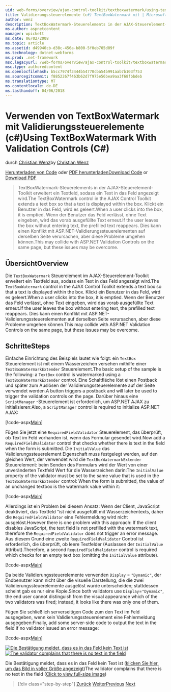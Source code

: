 ```yaml
---
uid: web-forms/overview/ajax-control-toolkit/textboxwatermark/using-textboxwatermark-with-validation-controls-cs
title: Validierungssteuerelemente (c#) TextBoxWatermark mit | Microsoft Docs
author: wenz
description: TextBoxWatermark-Steuerelements in der AJAX-Steuerelement-Toolkit erweitert ein Textfeld, sodass ein Text in das Feld angezeigt wird. Klickt ein Benutzer in das Feld es ich...
ms.author: aspnetcontent
manager: wpickett
ms.date: 06/02/2008
ms.topic: article
ms.assetid: d49940cb-d38c-456a-b800-5f0eb705d09f
ms.technology: dotnet-webforms
ms.prod: .net-framework
msc.legacyurl: /web-forms/overview/ajax-control-toolkit/textboxwatermark/using-textboxwatermark-with-validation-controls-cs
msc.type: authoredcontent
ms.openlocfilehash: b5cc7974f3444b54770cba54b991aab7b103f753
ms.sourcegitcommit: f8852267f463b62d7f975e56bea9aa3f68fbbdeb
ms.translationtype: MT
ms.contentlocale: de-DE
ms.lasthandoff: 04/06/2018
---
```

<a name="using-textboxwatermark-with-validation-controls-c"></a><span data-ttu-id="d655f-104">Verwenden von TextBoxWatermark mit Validierungssteuerelemente (c#)</span><span class="sxs-lookup"><span data-stu-id="d655f-104">Using TextBoxWatermark With Validation Controls (C#)</span></span>
====================
<span data-ttu-id="d655f-105">durch [Christian Wenz](https://github.com/wenz)</span><span class="sxs-lookup"><span data-stu-id="d655f-105">by [Christian Wenz](https://github.com/wenz)</span></span>

<span data-ttu-id="d655f-106">[Herunterladen von Code](http://download.microsoft.com/download/9/3/f/93f8daea-bebd-4821-833b-95205389c7d0/TextBoxWatermark2.cs.zip) oder [PDF herunterladen](http://download.microsoft.com/download/b/6/a/b6ae89ee-df69-4c87-9bfb-ad1eb2b23373/textboxwatermark2CS.pdf)</span><span class="sxs-lookup"><span data-stu-id="d655f-106">[Download Code](http://download.microsoft.com/download/9/3/f/93f8daea-bebd-4821-833b-95205389c7d0/TextBoxWatermark2.cs.zip) or [Download PDF](http://download.microsoft.com/download/b/6/a/b6ae89ee-df69-4c87-9bfb-ad1eb2b23373/textboxwatermark2CS.pdf)</span></span>

> <span data-ttu-id="d655f-107">TextBoxWatermark-Steuerelements in der AJAX-Steuerelement-Toolkit erweitert ein Textfeld, sodass ein Text in das Feld angezeigt wird.</span><span class="sxs-lookup"><span data-stu-id="d655f-107">The TextBoxWatermark control in the AJAX Control Toolkit extends a text box so that a text is displayed within the box.</span></span> <span data-ttu-id="d655f-108">Klickt ein Benutzer in das Feld, wird es geleert.</span><span class="sxs-lookup"><span data-stu-id="d655f-108">When a user clicks into the box, it is emptied.</span></span> <span data-ttu-id="d655f-109">Wenn der Benutzer das Feld verlässt, ohne Text eingeben, wird das vorab ausgefüllte Text erneut.</span><span class="sxs-lookup"><span data-stu-id="d655f-109">If the user leaves the box without entering text, the prefilled text reappears.</span></span> <span data-ttu-id="d655f-110">Dies kann einen Konflikt mit ASP.NET-Validierungssteuerelementen auf derselben Seite verursachen, aber diese Probleme umgehen können.</span><span class="sxs-lookup"><span data-stu-id="d655f-110">This may collide with ASP.NET Validation Controls on the same page, but these issues may be overcome.</span></span>


## <a name="overview"></a><span data-ttu-id="d655f-111">Übersicht</span><span class="sxs-lookup"><span data-stu-id="d655f-111">Overview</span></span>

<span data-ttu-id="d655f-112">Die `TextBoxWatermark` Steuerelement im AJAX-Steuerelement-Toolkit erweitert ein Textfeld aus, sodass ein Text in das Feld angezeigt wird.</span><span class="sxs-lookup"><span data-stu-id="d655f-112">The `TextBoxWatermark` control in the AJAX Control Toolkit extends a text box so that a text is displayed within the box.</span></span> <span data-ttu-id="d655f-113">Klickt ein Benutzer in das Feld, wird es geleert.</span><span class="sxs-lookup"><span data-stu-id="d655f-113">When a user clicks into the box, it is emptied.</span></span> <span data-ttu-id="d655f-114">Wenn der Benutzer das Feld verlässt, ohne Text eingeben, wird das vorab ausgefüllte Text erneut.</span><span class="sxs-lookup"><span data-stu-id="d655f-114">If the user leaves the box without entering text, the prefilled text reappears.</span></span> <span data-ttu-id="d655f-115">Dies kann einen Konflikt mit ASP.NET-Validierungssteuerelementen auf derselben Seite verursachen, aber diese Probleme umgehen können.</span><span class="sxs-lookup"><span data-stu-id="d655f-115">This may collide with ASP.NET Validation Controls on the same page, but these issues may be overcome.</span></span>

## <a name="steps"></a><span data-ttu-id="d655f-116">Schritte</span><span class="sxs-lookup"><span data-stu-id="d655f-116">Steps</span></span>

<span data-ttu-id="d655f-117">Einfache Einrichtung des Beispiels lautet wie folgt: ein `TextBox` Steuerelement ist mit einem Wasserzeichen versehen mithilfe einer `TextBoxWatermarkExtender` Steuerelement.</span><span class="sxs-lookup"><span data-stu-id="d655f-117">The basic setup of the sample is the following: a `TextBox` control is watermarked using a `TextBoxWatermarkExtender` control.</span></span> <span data-ttu-id="d655f-118">Eine Schaltfläche löst einen Postback und später zum Auslösen der Validierungssteuerelemente auf der Seite verwendet werden.</span><span class="sxs-lookup"><span data-stu-id="d655f-118">A button triggers a postback and will later be used to trigger the validation controls on the page.</span></span> <span data-ttu-id="d655f-119">Darüber hinaus eine `ScriptManager` -Steuerelement ist erforderlich, um ASP.NET AJAX zu initialisieren:</span><span class="sxs-lookup"><span data-stu-id="d655f-119">Also, a `ScriptManager` control is required to initialize ASP.NET AJAX:</span></span>

[!code-aspx[Main](using-textboxwatermark-with-validation-controls-cs/samples/sample1.aspx)]

<span data-ttu-id="d655f-120">Fügen Sie jetzt eine `RequiredFieldValidator` Steuerelement, das überprüft, ob Text im Feld vorhanden ist, wenn das Formular gesendet wird.</span><span class="sxs-lookup"><span data-stu-id="d655f-120">Now add a `RequiredFieldValidator` control that checks whether there is text in the field when the form is submitted.</span></span> <span data-ttu-id="d655f-121">Die `InitialValue` das Validierungssteuerelement Eigenschaft muss festgelegt werden, auf den gleichen Wert, der verwendet wird die `TextBoxWatermarkExtender` Steuerelement: beim Senden des Formulars wird der Wert von einer unveränderten Textfeld Wert für die Wasserzeichen darin:</span><span class="sxs-lookup"><span data-stu-id="d655f-121">The `InitialValue` property of the validator must be set to the same value that is used in the `TextBoxWatermarkExtender` control: When the form is submitted, the value of an unchanged textbox is the watermark value within it:</span></span>

[!code-aspx[Main](using-textboxwatermark-with-validation-controls-cs/samples/sample2.aspx)]

<span data-ttu-id="d655f-122">Allerdings ist ein Problem bei diesem Ansatz: Wenn der Client, JavaScript deaktiviert, das Textfeld "ist nicht ausgefüllt mit Wasserzeichentexts, daher die `RequiredFieldValidator` eine Fehlermeldung wird nicht ausgelöst.</span><span class="sxs-lookup"><span data-stu-id="d655f-122">However there is one problem with this approach: If the client disables JavaScript, the text field is not prefilled with the watermark text, therefore the `RequiredFieldValidator` does not trigger an error message.</span></span> <span data-ttu-id="d655f-123">Aus diesem Grund eine zweite `RequiredFieldValidator` Control ist erforderlich, die überprüft, ob leere Textfelder (Auslassen der `InitialValue` Attribut).</span><span class="sxs-lookup"><span data-stu-id="d655f-123">Therefore, a second `RequiredFieldValidator` control is required which checks for an empty text box (omitting the `InitialValue` attribute).</span></span>

[!code-aspx[Main](using-textboxwatermark-with-validation-controls-cs/samples/sample3.aspx)]

<span data-ttu-id="d655f-124">Da beide Validierungssteuerelemente verwenden `Display` = `"Dynamic"`, der Endbenutzer kann nicht über die visuelle Darstellung, die die zwei Validierungssteuerelemente ausgelöst wurde unterscheiden; stattdessen scheint gab es nur eine Kopie.</span><span class="sxs-lookup"><span data-stu-id="d655f-124">Since both validators use `Display`=`"Dynamic"`, the end user cannot distinguish from the visual appearance which of the two validators was fired; instead, it looks like there was only one of them.</span></span>

<span data-ttu-id="d655f-125">Fügen Sie schließlich serverseitigen Code zum den Text im Feld ausgegeben, wenn kein Validierungssteuerelement eine Fehlermeldung ausgegeben:</span><span class="sxs-lookup"><span data-stu-id="d655f-125">Finally, add some server-side code to output the text in the field if no validator issued an error message:</span></span>

[!code-aspx[Main](using-textboxwatermark-with-validation-controls-cs/samples/sample4.aspx)]


<span data-ttu-id="d655f-126">[![Die Bestätigung meldet, dass es in das Feld kein Text ist](using-textboxwatermark-with-validation-controls-cs/_static/image2.png)](using-textboxwatermark-with-validation-controls-cs/_static/image1.png)</span><span class="sxs-lookup"><span data-stu-id="d655f-126">[![The validator complains that there is no text in the field](using-textboxwatermark-with-validation-controls-cs/_static/image2.png)](using-textboxwatermark-with-validation-controls-cs/_static/image1.png)</span></span>

<span data-ttu-id="d655f-127">Die Bestätigung meldet, dass es in das Feld kein Text ist ([klicken Sie hier, um das Bild in voller Größe angezeigt](using-textboxwatermark-with-validation-controls-cs/_static/image3.png))</span><span class="sxs-lookup"><span data-stu-id="d655f-127">The validator complains that there is no text in the field ([Click to view full-size image](using-textboxwatermark-with-validation-controls-cs/_static/image3.png))</span></span>

> [!div class="step-by-step"]
> <span data-ttu-id="d655f-128">[Zurück](using-textboxwatermark-in-a-formview-cs.md)
> [Weiter](using-textboxwatermark-in-a-formview-vb.md)</span><span class="sxs-lookup"><span data-stu-id="d655f-128">[Previous](using-textboxwatermark-in-a-formview-cs.md)
[Next](using-textboxwatermark-in-a-formview-vb.md)</span></span>
